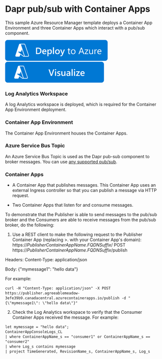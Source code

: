 # Dapr pub/sub with Container Apps
This sample Azure Resource Manager template deploys a Container App Environment and three Container Apps which interact with a pub/sub component.

[![Deploy To Azure](https://raw.githubusercontent.com/Azure/azure-quickstart-templates/master/1-CONTRIBUTION-GUIDE/images/deploytoazure.svg?sanitize=true)](https://portal.azure.com/#create/Microsoft.Template/uri/https%3A%2F%2Fraw.githubusercontent.com%2Fazureossd%2FContainer-Apps%2Fmaster%2FDapr%2Fpubsub-programmatic%2Fnodejs%2Fdeploy%2Fazuredeploy.json)  [![Visualize](https://raw.githubusercontent.com/Azure/azure-quickstart-templates/master/1-CONTRIBUTION-GUIDE/images/visualizebutton.svg?sanitize=true)](http://armviz.io/#/?load=https%3A%2F%2Fraw.githubusercontent.com%2Fazureossd%2FContainer-Apps%2Fmaster%2FDapr%2Fpubsub-programmatic%2Fnodejs%2Fdeploy%2Fazuredeploy.json)

### Log Analytics Workspace

A log Analytics workspace is deployed, which is required for the Container App Environment deployment.

### Container App Environment

The Container App Environment houses the Container Apps.

### Azure Service Bus Topic

An Azure Service Bus Topic is used as the Dapr pub-sub component to broker messages. You can use [any supported pub/sub](https://docs.dapr.io/reference/components-reference/supported-pubsub//). 

### Container Apps

- A Container App that publishes messages. This Container App uses an external Ingress controller so that you can publish a message via HTTP request.

- Two Container Apps that listen for and consume messages.


To demonstrate that the Publisher is able to send messages to the pub/sub broker and the Consumers are able to receive messages from the pub/sub broker, do the following:
1. Use a REST client to make the following request to the Publisher Container App (replacing <PublisherContainerAppName>>.<FQDNSuffix> with your Container App's domain):
https://*PublisherContainerAppName*.*FQDNSuffix*/
POST https://*PublisherContainerAppName*.*FQDNSuffix*/publish

Headers:
Content-Type: application/json

Body: {"mymessage1": "hello data"}

For example:

```
curl -H "Content-Type: application/json" -X POST https://publisher.agreeablemeadow-3efe39b9.canadacentral.azurecontainerapps.io/publish -d "{\"mymessage1\": \"hello data\"}"
```

2. Check the Log Analytics workspace to verify that the Consumer Container Apps received the message. For example:

```
let mymessage = "hello data";
ContainerAppConsoleLogs_CL
| where ContainerAppName_s == "consumer1" or ContainerAppName_s == "consumer2"
| where Log_s contains mymessage
| project TimeGenerated, RevisionName_s, ContainerAppName_s, Log_s
```